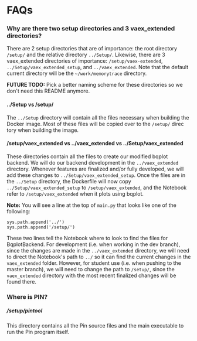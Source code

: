 # FAQs

### Why are there two setup directories and 3 vaex_extended directories?

There are 2 setup directories that are of importance: the root directory `/setup/` and the relative directory `../Setup/`. Likewise, there are
3 vaex\_extended directories of importance: `/setup/vaex-extended`, `../Setup/vaex_extended_setup`, and `../vaex_extended`. Note that the default current directory will be the `~/work/memorytrace` directory.  
  
**FUTURE TODO:** Pick a better naming scheme for these directories so we don't need this README anymore.

#### ../Setup vs  /setup/

The `../Setup` directory will contain all the files necessary when building the Docker image. Most of these files will be copied over to the `/setup/` direc
tory when building the image.

#### /setup/vaex\_extended vs ../vaex\_extended vs ../Setup/vaex\_extended
These directories contain all the files to create our modified bqplot backend. We will do our backend development in the  `../vaex_extended` directory. Whenever features are finalized and/or fully developed, we will add these changes to `../Setup/vaex_extended_setup`. Once the files are in the `../Setup` directory, the Dockerfile will now copy `../Setup/vaex_extended_setup` to `/setup/vaex_extended`, and the Notebook refer to `/setup/vaex_extended` when it plots using bqplot.  
  
**Note:**  You will see a line at the top of `main.py` that looks like one of the following:

```
sys.path.append('../')
sys.path.append('/setup/')
```

These two lines tell the Notebook where to look to find the files for BqplotBackend. For development (i.e. when working in the dev branch), since the changes are made in the `../vaex_extended` directory, we will need to direct the Notebook's path to `../` so it can find the current changes in the `vaex_extended` folder. However, for student use (i.e. when pushing to the master branch), we will need to change the path to `/setup/`, since the `vaex_extended` directory with the most recent finalized changes will be found there.

### Where is PIN?

##### /setup/pintool

This directory contains all the Pin source files and the main executable to run the Pin program itself.


